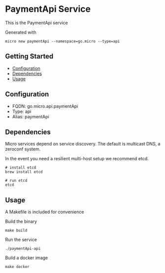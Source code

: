 # PaymentApi Service

This is the PaymentApi service

Generated with

```
micro new paymentApi --namespace=go.micro --type=api
```

## Getting Started

- [Configuration](#configuration)
- [Dependencies](#dependencies)
- [Usage](#usage)

## Configuration

- FQDN: go.micro.api.paymentApi
- Type: api
- Alias: paymentApi

## Dependencies

Micro services depend on service discovery. The default is multicast DNS, a zeroconf system.

In the event you need a resilient multi-host setup we recommend etcd.

```
# install etcd
brew install etcd

# run etcd
etcd
```

## Usage

A Makefile is included for convenience

Build the binary

```
make build
```

Run the service
```
./paymentApi-api
```

Build a docker image
```
make docker
```